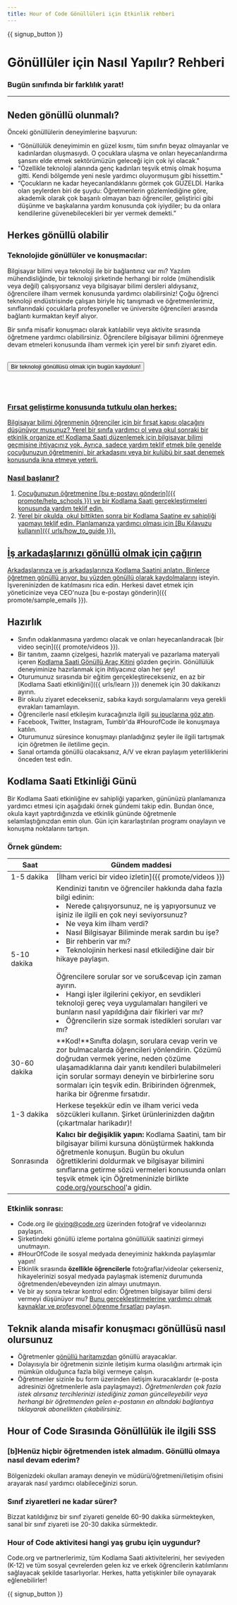 ```yaml
---
title: Hour of Code Gönüllüleri için Etkinlik rehberi
---
```


{{ signup_button }}

# Gönüllüler için Nasıl Yapılır? Rehberi
### Bugün sınıfında bir farklılık yarat!

***

## Neden gönüllü olunmalı?
Önceki gönüllülerin deneyimlerine başvurun:

- “Gönüllülük deneyimimin en güzel kısmı, tüm sınıfın beyaz olmayanlar ve kadınlardan oluşmasıydı. O çocuklara ulaşma ve onları heyecanlandırma şansını elde etmek sektörümüzün geleceği için çok iyi olacak."
- "Özellikle teknoloji alanında genç kadınları teşvik etmiş olmak hoşuma gitti. Kendi bölgemde yeni nesle yardımcı oluyormuşum gibi hissettim."
- “Çocukların ne kadar heyecanlandıklarını görmek çok GÜZELDİ. Harika olan şeylerden biri de şuydu: Öğretmenlerin gözlemlediğine göre, akademik olarak çok başarılı olmayan bazı öğrenciler, geliştirici gibi düşünme ve başkalarına yardım konusunda çok iyiydiler; bu da onlara kendilerine güvenebilecekleri bir yer vermek demekti.”

## Herkes gönüllü olabilir
### Teknolojide gönüllüler ve konuşmacılar:
Bilgisayar bilimi veya teknoloji ile bir bağlantınız var mı? Yazılım mühendisliğinde, bir teknoloji şirketinde herhangi bir rolde (mühendislik veya değil) çalışıyorsanız veya bilgisayar bilimi dersleri aldıysanız, öğrencilere ilham vermek konusunda yardımcı olabilirsiniz! Çoğu öğrenci teknoloji endüstrisinde çalışan biriyle hiç tanışmadı ve öğretmenlerimiz, sınıflarındaki çocuklarla profesyoneller ve üniversite öğrencileri arasında bağlantı kurmaktan keyif alıyor.

Bir sınıfa misafir konuşmacı olarak katılabilir veya aktivite sırasında öğretmene yardımcı olabilirsiniz. Öğrencilere bilgisayar bilimini öğrenmeye devam etmeleri konusunda ilham vermek için yerel bir sınıfı ziyaret edin.
<br>
<br>

<a href="https://code.org/volunteer"><button>Bir teknoloji gönüllüsü olmak için bugün kaydolun!</button>

<br>
<br>

### Fırsat geliştirme konusunda tutkulu olan herkes:
Bilgisayar bilimi öğrenmenin öğrenciler için bir fırsat kapısı olacağını düşünüyor musunuz? Yerel bir sınıfa yardımcı ol veya okul sonraki bir etkinlik organize et! Kodlama Saati düzenlemek için bilgisayar bilimi geçmişine ihtiyacınız yok. Ayrıca, sadece yardım teklif etmek bile genelde çocuğunuzun öğretmenini, bir arkadaşını veya bir kulübü bir saat denemek konusunda ikna etmeye yeterli.

### Nasıl başlanır?

1. Çocuğunuzun öğretmenine [bu e-postayı gönderin]({{ promote/help_schools }}) ve bir Kodlama Saati gerçekleştirmeleri konusunda yardım teklif edin.
2. Yerel bir okulda, okul bittikten sonra bir Kodlama Saatine ev sahipliği yapmayı teklif edin. Planlamanıza yardımcı olması için [Bu Kılavuzu kullanın]({{ urls/how_to_guide }}).

## İş arkadaşlarınızı gönüllü olmak için çağırın
Arkadaşlarınıza ve iş arkadaşlarınıza Kodlama Saatini anlatın. Binlerce öğretmen gönüllü arıyor, bu yüzden [gönüllü olarak kaydolmalarını](https://code.org/volunteer) isteyin. İşvereninizden de katılmasını rica edin. Herkesi davet etmek için yöneticinize veya CEO'nuza [bu e-postayı gönderin]({{ promote/sample_emails }}).

## Hazırlık
- Sınıfın odaklanmasına yardımcı olacak ve onları heyecanlandıracak [bir video seçin]({{ promote/videos }}).
- Bir tanıtım, zaamn çizelgesi, hazırlık materyali ve pazarlama materyali içeren [Kodlama Saati Gönüllü Araç Kitini](/files/hoc-volunteer-toolkit.pdf) gözden geçirin. Gönüllülük deneyiminize hazırlanmak için ihtiyacınız olan her şey!
- Oturumunuz sırasında bir eğitim gerçekleştirecekseniz, en az bir [Kodlama Saati etkinliğini]({{ urls/learn }}) denemek için 30 dakikanızı ayırın.
- Bir okulu ziyaret edecekseniz, sabıka kaydı sorgulamalarını veya gerekli evrakları tamamlayın.
- Öğrencilerle nasıl etkileşim kuracağınızla ilgili [şu ipuçlarına göz atın](https://code.org/files/CSTT_Volunteers.pdf).
- Facebook, Twitter, Instagram, Tumblr'da #HourofCode ile konuşmaya katılın.
- Oturumunuz süresince konuşmayı planladığınız şeyler ile ilgili tartışmak için öğretmen ile iletilime geçin.
- Sanal ortamda gönüllü olacaksanız, A/V ve ekran paylaşım yeterliliklerini önceden test edin.

## Kodlama Saati Etkinliği Günü
Bir Kodlama Saati etkinliğine ev sahipliği yaparken, gününüzü planlamanıza yardımcı etmesi için aşağıdaki örnek gündemi takip edin. Bundan önce, okula kayıt yaptırdığınızda ve etkinlik gününde öğretmenle selamlaştığınızdan emin olun. Gün için kararlaştırılan programı onaylayın ve konuşma noktalarını tartışın.

### Örnek gündem:

| Saat         | Gündem maddesi                                                                                                                                                                                                                                                                                                                                                                           |
| ------------ | ---------------------------------------------------------------------------------------------------------------------------------------------------------------------------------------------------------------------------------------------------------------------------------------------------------------------------------------------------------------------------------------- |
| 1-5 dakika   | [İlham verici bir video izletin]({{ promote/videos }})                                                                                                                                                                                                                                                                                                                                   |
| 5-10 dakika  | Kendinizi tanıtın ve öğrenciler hakkında daha fazla bilgi edinin: </ul><li>Nerede çalışıyorsunuz, ne iş yapıyorsunuz ve işiniz ile ilgili en çok neyi seviyorsunuz?</li><li>Ne veya kim ilham verdi?</li><li>Nasıl Bilgisayar Biliminde merak sardın bu işe?</li><li>Bir rehberin var mı?</li><li>Teknolojinin herkesi nasıl etkilediğine dair bir hikaye paylaşın.</li><br>Öğrencilere sorular sor ve soru&cevap için zaman ayırın.</br> <li> Hangi işler ilgilerini çekiyor, en sevdikleri teknoloji gereç veya uygulamaları hangileri ve bunların nasıl yapıldığına dair fikirleri var mı? </li><li> Öğrencilerin size sormak istedikleri soruları var mı?</ul> |
| 30-60 dakika | **Kod!**Sınıfta dolaşın, sorulara cevap verin ve zor bulmacalarda öğrencileri yönlendirin. Çözümü doğrudan vermek yerine, neden çözüme ulaşamadıklarına dair yanıtı kendileri bulabilmeleri için sorular sormayı deneyin ve birbirlerine soru sormaları için teşvik edin. Bribirinden öğrenmek, harika bir öğrenme fırsatıdır.                                                           |
| 1-3 dakika   | Herkese teşekkür edin ve ilham verici veda sözcükleri kullanın. Şirket ürünlerinizden dağıtın (çıkartmalar harikadır)!                                                                                                                                                                                                                                                                   |
| Sonrasında   | **Kalıcı bir değişiklik yapın:** Kodlama Saatini, tam bir bilgisayar bilimi kursuna dönüştürmek hakkında öğretmenle konuşun. Bugün bu okulun öğrettiklerini doldurmak ve bilgisayar bilimini sınıflarına getirme sözü vermeleri konusunda onları teşvik etmek için Öğretmeninizle birlikte [code.org/yourschool](https://code.org/yourschool)'a gidin.                                   |

### Etkinlik sonrası:
- Code.org ile giving@code.org üzerinden fotoğraf ve videolarınızı paylaşın.
- Şirketindeki gönüllü izleme portalına gönüllülük saatinizi girmeyi unutmayın.
- #HourOfCode ile sosyal medyada deneyiminiz hakkında paylaşımlar yapın!
- Etkinlik sırasında **özellikle öğrencilerle** fotoğraflar/videolar çekerseniz, hikayelerinizi sosyal medyada paylaşmak istemeniz durumunda öğretmenden/ebeveynden izin almayı unutmayın.
- Ve bir ay sonra tekrar kontrol edin: Öğretmen bilgisayar bilimi dersi vermeyi düşünüyor mu? [Bunu gerçekleştirmelerine yardımcı olmak kaynaklar ve profesyonel öğrenme fırsatları](https://code.org/yourschool) paylaşın.

## Teknik alanda misafir konuşmacı gönüllüsü nasıl olursunuz
- Öğretmenler [gönüllü haritamızdan](https://code.org/volunteer/local) gönüllü arayacaklar.
- Dolayısıyla bir öğretmenin sizinle iletişim kurma olasılığını artırmak için mümkün olduğunca fazla bilgi vermeye çalışın.
- Öğretmenler sizinle bu form üzerinden iletişim kuracaklardır (e-posta adresinizi öğretmenlerle asla paylaşmayız). *Öğretmenlerden çok fazla istek alırsanız tercihlerinizi istediğiniz zaman güncelleyebilir veya herhangi bir öğretmenden gelen e-postanın en altındaki bağlantıya tıklayarak abonelikten çıkabilirsiniz.*

## Hour of Code Sırasında Gönüllülük ile ilgili SSS

### [b]Henüz hiçbir öğretmenden istek almadım. Gönüllü olmaya nasıl devam ederim?
Bölgenizdeki okulları aramayı deneyin ve müdürü/öğretmeni/iletişim ofisini arayarak nasıl yardımcı olabileceğinizi sorun.

### Sınıf ziyaretleri ne kadar sürer?
Bizzat katıldığınız bir sınıf ziyareti genelde 60-90 dakika sürmekteyken, sanal bir sınıf ziyareti ise 20-30 dakika sürmektedir.

### Hour of Code aktivitesi hangi yaş grubu için uygundur?
Code.org ve partnerlerimiz, tüm Kodlama Saati aktivitelerini, her seviyeden (K-12) ve tüm sosyal çevrelerden gelen kız ve erkek öğrencilerin katılımlarını sağlayacak şekilde tasarlıyorlar. Herkes, hatta yetişkinler bile oynayarak eğlenebilirler!



{{ signup_button }}
